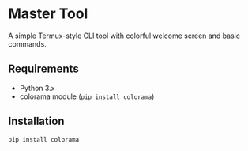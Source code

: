 # Master Tool

A simple Termux-style CLI tool with colorful welcome screen and basic commands.

## Requirements

- Python 3.x
- colorama module (`pip install colorama`)

## Installation

```bash
pip install colorama
